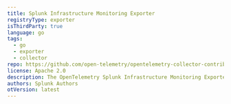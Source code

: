 ```yaml
---
title: Splunk Infrastructure Monitoring Exporter
registryType: exporter
isThirdParty: true
language: go
tags:
  - go
  - exporter
  - collector
repo: https://github.com/open-telemetry/opentelemetry-collector-contrib/tree/master/exporter/signalfxexporter
license: Apache 2.0
description: The OpenTelemetry Splunk Infrastructure Monitoring Exporter for Go.
authors: Splunk Authors
otVersion: latest
---
```

